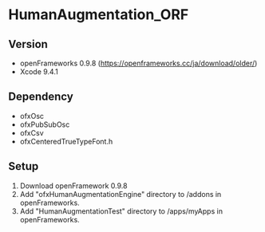 # HumanAugmentation_ORF
## Version
- openFrameworks 0.9.8 (https://openframeworks.cc/ja/download/older/)
- Xcode 9.4.1

## Dependency
- ofxOsc
- ofxPubSubOsc
- ofxCsv
- ofxCenteredTrueTypeFont.h

## Setup
1. Download openFramework 0.9.8
2. Add "ofxHumanAugmentationEngine" directory to /addons in openFrameworks.
3. Add "HumanAugmentationTest" directory to /apps/myApps in openFrameworks.
